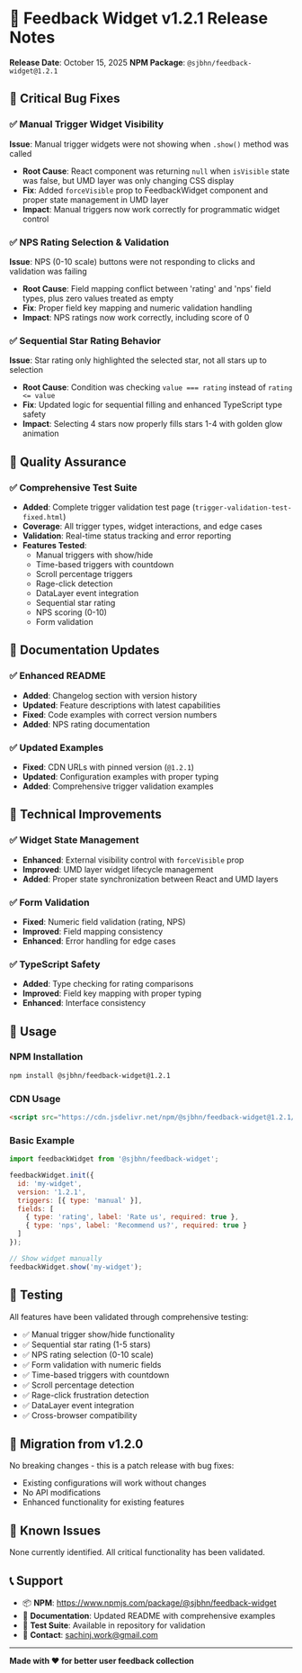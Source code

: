 # 🚀 Feedback Widget v1.2.1 Release Notes

**Release Date**: October 15, 2025
**NPM Package**: `@sjbhn/feedback-widget@1.2.1`

## 🐛 Critical Bug Fixes

### ✅ Manual Trigger Widget Visibility
**Issue**: Manual trigger widgets were not showing when `.show()` method was called
- **Root Cause**: React component was returning `null` when `isVisible` state was false, but UMD layer was only changing CSS display
- **Fix**: Added `forceVisible` prop to FeedbackWidget component and proper state management in UMD layer
- **Impact**: Manual triggers now work correctly for programmatic widget control

### ✅ NPS Rating Selection & Validation
**Issue**: NPS (0-10 scale) buttons were not responding to clicks and validation was failing
- **Root Cause**: Field mapping conflict between 'rating' and 'nps' field types, plus zero values treated as empty
- **Fix**: Proper field key mapping and numeric validation handling
- **Impact**: NPS ratings now work correctly, including score of 0

### ✅ Sequential Star Rating Behavior
**Issue**: Star rating only highlighted the selected star, not all stars up to selection
- **Root Cause**: Condition was checking `value === rating` instead of `rating <= value`
- **Fix**: Updated logic for sequential filling and enhanced TypeScript type safety
- **Impact**: Selecting 4 stars now properly fills stars 1-4 with golden glow animation

## 🧪 Quality Assurance

### ✅ Comprehensive Test Suite
- **Added**: Complete trigger validation test page (`trigger-validation-test-fixed.html`)
- **Coverage**: All trigger types, widget interactions, and edge cases
- **Validation**: Real-time status tracking and error reporting
- **Features Tested**:
  - Manual triggers with show/hide
  - Time-based triggers with countdown
  - Scroll percentage triggers
  - Rage-click detection
  - DataLayer event integration
  - Sequential star rating
  - NPS scoring (0-10)
  - Form validation

## 📖 Documentation Updates

### ✅ Enhanced README
- **Added**: Changelog section with version history
- **Updated**: Feature descriptions with latest capabilities
- **Fixed**: Code examples with correct version numbers
- **Added**: NPS rating documentation

### ✅ Updated Examples
- **Fixed**: CDN URLs with pinned version (`@1.2.1`)
- **Updated**: Configuration examples with proper typing
- **Added**: Comprehensive trigger validation examples

## 🔧 Technical Improvements

### ✅ Widget State Management
- **Enhanced**: External visibility control with `forceVisible` prop
- **Improved**: UMD layer widget lifecycle management
- **Added**: Proper state synchronization between React and UMD layers

### ✅ Form Validation
- **Fixed**: Numeric field validation (rating, NPS)
- **Improved**: Field mapping consistency
- **Enhanced**: Error handling for edge cases

### ✅ TypeScript Safety
- **Added**: Type checking for rating comparisons
- **Improved**: Field key mapping with proper typing
- **Enhanced**: Interface consistency

## 🚀 Usage

### NPM Installation
```bash
npm install @sjbhn/feedback-widget@1.2.1
```

### CDN Usage
```html
<script src="https://cdn.jsdelivr.net/npm/@sjbhn/feedback-widget@1.2.1/dist/feedback-widget.min.js"></script>
```

### Basic Example
```javascript
import feedbackWidget from '@sjbhn/feedback-widget';

feedbackWidget.init({
  id: 'my-widget',
  version: '1.2.1',
  triggers: [{ type: 'manual' }],
  fields: [
    { type: 'rating', label: 'Rate us', required: true },
    { type: 'nps', label: 'Recommend us?', required: true }
  ]
});

// Show widget manually
feedbackWidget.show('my-widget');
```

## 🧪 Testing

All features have been validated through comprehensive testing:
- ✅ Manual trigger show/hide functionality
- ✅ Sequential star rating (1-5 stars)
- ✅ NPS rating selection (0-10 scale)
- ✅ Form validation with numeric fields
- ✅ Time-based triggers with countdown
- ✅ Scroll percentage detection
- ✅ Rage-click frustration detection
- ✅ DataLayer event integration
- ✅ Cross-browser compatibility

## 🔄 Migration from v1.2.0

No breaking changes - this is a patch release with bug fixes:
- Existing configurations will work without changes
- No API modifications
- Enhanced functionality for existing features

## 🐛 Known Issues

None currently identified. All critical functionality has been validated.

## 📞 Support

- 📦 **NPM**: https://www.npmjs.com/package/@sjbhn/feedback-widget
- 📖 **Documentation**: Updated README with comprehensive examples
- 🧪 **Test Suite**: Available in repository for validation
- 📧 **Contact**: sachinj.work@gmail.com

---

**Made with ❤️ for better user feedback collection**